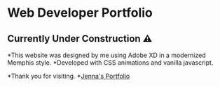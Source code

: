# Web Developer Portfolio
## Currently Under Construction :warning:

*This website was designed by me using Adobe XD in a modernized Memphis style.
*Developed with CSS animations and vanilla javascript.

*Thank you for visiting.
*[Jenna's Portfolio](https://www.jennalefort.com/)
